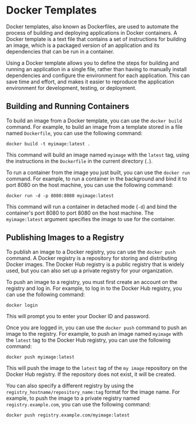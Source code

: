# Docker Templates

Docker templates, also known as Dockerfiles, are used to automate the process of building and deploying applications in Docker containers. A Docker template is a text file that contains a set of instructions for building an image, which is a packaged version of an application and its dependencies that can be run in a container.

Using a Docker template allows you to define the steps for building and running an application in a single file, rather than having to manually install dependencies and configure the environment for each application. This can save time and effort, and makes it easier to reproduce the application environment for development, testing, or deployment.

## Building and Running Containers

To build an image from a Docker template, you can use the `docker build` command. For example, to build an image from a template stored in a file named `Dockerfile`, you can use the following command:

```shell
docker build -t myimage:latest .
```


This command will build an image named `myimage` with the `latest` tag, using the instructions in the `Dockerfile` in the current directory (`.`).

To run a container from the image you just built, you can use the `docker run` command. For example, to run a container in the background and bind it to port 8080 on the host machine, you can use the following command:


```shell
docker run -d -p 8080:8080 myimage:latest
```


This command will run a container in detached mode (`-d`) and bind the container's port 8080 to port 8080 on the host machine. The `myimage:latest` argument specifies the image to use for the container.

## Publishing Images to a Registry

To publish an image to a Docker registry, you can use the `docker push` command. A Docker registry is a repository for storing and distributing Docker images. The Docker Hub registry is a public registry that is widely used, but you can also set up a private registry for your organization.

To push an image to a registry, you must first create an account on the registry and log in. For example, to log in to the Docker Hub registry, you can use the following command:

```shell
docker login
```


This will prompt you to enter your Docker ID and password.

Once you are logged in, you can use the `docker push` command to push an image to the registry. For example, to push an image named `myimage` with the `latest` tag to the Docker Hub registry, you can use the following command:

```shell
docker push myimage:latest
````
This will push the image to the `latest` tag of the `my image` repository on the Docker Hub registry. If the repository does not exist, it will be created.

You can also specify a different registry by using the `registry_hostname/repository_name:tag` format for the image name. For example, to push the image to a private registry named `registry.example.com`, you can use the following command:

```shell
docker push registry.example.com/myimage:latest
```




